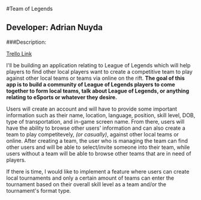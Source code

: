 #Team of Legends

## Developer: Adrian Nuyda

###Description:

[Trello Link](https://trello.com/b/92O0Rgos/project-2-team-of-legends)

I'll be building an application relating to League of Legends which will help players to find other local players want to create a competitive team to play against other local teams or teams via online on the rift. <b>The goal of this app is to build a community of League of Legends players to come together to form local teams, talk about League of Legends, or anything relating to eSports or whatever they desire.</b>

Users will create an account and will have to provide some important information such as their name, location, language, position, skill level, DOB, type of transportation, and in-game screen name. From there, users will have the ability to browse other users' information and can also create a team to play competitevely, <i>(or casually)</i>, against other local teams or online. After creating a team, the user who is managing the team can find other users and will be able to select/invite someone into their team, while users without a team will be able to browse other teams that are in need of players.

If there is time, I would like to implement a feature where users can create local tournaments and only a certain amount of teams can enter the tournament based on their overall skill level as a team and/or the tournament's format type.



